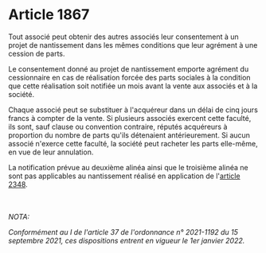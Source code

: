 # Article 1867

<p>Tout associé peut obtenir des autres associés leur consentement à un projet de nantissement dans les mêmes conditions que leur agrément à une cession de parts. </p><p>Le consentement donné au projet de nantissement emporte agrément du cessionnaire en cas de réalisation forcée des parts sociales à la condition que cette réalisation soit notifiée un mois avant la vente aux associés et à la société. </p><p>Chaque associé peut se substituer à l'acquéreur dans un délai de cinq jours francs à compter de la vente. Si plusieurs associés exercent cette faculté, ils sont, sauf clause ou convention contraire, réputés acquéreurs à proportion du nombre de parts qu'ils détenaient antérieurement. Si aucun associé n'exerce cette faculté, la société peut racheter les parts elle-même, en vue de leur annulation. </p><p>La notification prévue au deuxième alinéa ainsi que le troisième alinéa ne sont pas applicables au nantissement réalisé en application de l'<a href='/code-civil/livre-iv-des-suretes/titre-ii-des-suretes-reelles/sous-titre-ii-des-suretes-sur-les-meubles/chapitre-ii-du-gage-de-meubles-corporels/2348.md'>article 2348</a>.</p><br/><br/><i>NOTA:<p>Conformément au I de l'article 37 de l'ordonnance n° 2021-1192 du 15 septembre 2021, ces dispositions entrent en vigueur le 1er janvier 2022.</p></i>